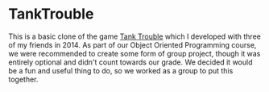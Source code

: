 # TankTrouble
This is a basic clone of the game [Tank Trouble](http://www.tanktrouble.com/) which I developed with three of my friends in 2014.  As part of our Object Oriented Programming course, we were recommended to create some form of group project, though it was entirely optional and didn't count towards our grade.  We decided it would be a fun and useful thing to do, so we worked as a group to put this together.  
